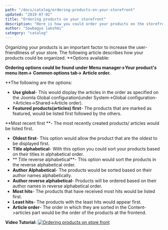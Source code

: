```yaml
---
path: "/docs/catalog/ordering-products-on-your-storefront"
updated: "2019-07-02"
title: "Ordering products on your storefront"
description: "Here is how you could order your products on the storefront"
author: "Sowbagya lakshmi"
category: "catalog"
---
```


Organizing your products is an important factor to increase the user-friendliness of your store. The following article describes how your products could be organized.
**Options available:

**Ordering options could be found under Menu manager->Your product's menu item->** **Common options tab-> Article order.**

**The following are the options:

- **Use global**\- This would display the articles in the order as specified on the Joomla Global configuration(under System->Global configuration->Articles->Shared->Article order). 
- **Featured products(articles) first**\- The products that are marked as featured, would be listed first followed by the others. 

**Most recent first **\- The most recently created products/ articles would be listed first.
- **Oldest first**\- This option would allow the product that are the oldest to be displayed first.
- **Title alphabetical**\- With this option you could sort your products based on their titles in alphabetical order.
- ** Title reverse alphabetical**\- This option would sort the products in the reverse alphabetical order.
- **Author Alphabetical**\- The products would be sorted based on their author names alphabetically. 
- **Author reverse alphabetical**\- Products will be ordered based on their author names in reverse alphabetical order.
- **Most hits**\- The products that have received most hits would be listed first.
- **Least hits**\- The products with the least hits would appear first.
- **Article order**\- The order in which they are sorted in the Content->articles part would be the order of the products at the frontend.

**Video Tutorial:**
[![Ordering products on store front](https://img.youtube.com/vi/51J1UkeRu3Y/0.jpg)](https://youtu.be/xV94OQWvpuY "Ordering products on store front")


